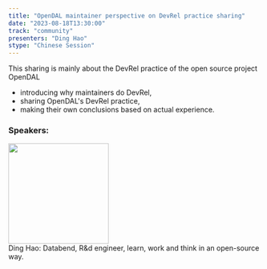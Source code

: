 ```yaml
---
title: "OpenDAL maintainer perspective on DevRel practice sharing"
date: "2023-08-18T13:30:00" 
track: "community"
presenters: "Ding Hao"
stype: "Chinese Session"
---
```

This sharing is mainly about the DevRel practice of the open source project OpenDAL

- introducing why maintainers do DevRel, 
- sharing OpenDAL's DevRel practice, 
- making their own conclusions based on actual experience.

 ### Speakers: 
 <img src="https://img.bagevent.com/resource/20230419/1441350830.jpg" width="200" /><br>Ding Hao: Databend, R&d engineer, learn, work and think in an open-source way.
 <br><br>